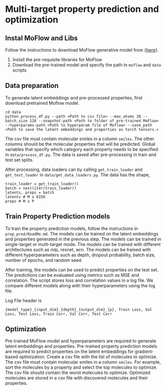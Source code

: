 # Multi-target property prediction and optimization

## Instal MoFlow and Libs
Follow the instructions to download MoFlow generative model from {[here](https://github.com/calvin-zcx/moflow)}. 
1. Install the pre-requisite libraries for MoFlow
2. Download the pre-trained model and specify the path in `moflow` and `data` scripts
 

## Data preparation
To generate latent embeddings and pre-processed properties, first download pretrained Moflow model.
```
cd data
python process_df.py --path <Path to csv file> --max_atoms 38 --batch_size 128 --snapshot-path <Path to folder of pre-trained MoFlow> --hyperparams-path <Path to hyperparam file of Moflow> --save_path <Path to save the latent embeddings and properties as torch tensors.>
```
The csv file must contain molecular smiles in a column `smiles`. The other columns should be the molecular properties that will be predicted. Global variables that specify which category each property needs to be specified in `data/process_df.py`. The data is saved after pre-processing in train and test set splits.

After processing, data loaders can by calling `get_train_loader` and `get_test_loader` in `data/get_data_loaders.py`. The data has the shape,
```
train_loader = get_train_loader()
batch = next(iter(train_loader))
latents, props = batch
latents # M x 6156
props # M x P
```

## Train Property Prediction models
To train the property prediction models, follow the instructions in `prop_pred/ReadMe.md`. The models can be trained on the latent embeddings and properties generated in the previous step. The models can be trained in single-target or multi-target mode. The models can be trained with different architectures such as mlp, resnet, wrn. The models can be trained with different hyperparameters such as depth, dropout probability, batch size, number of epochs, and random seed.

After training, the models can be used to predict properties on the test set. The predictions can be evaluated using metrics such as MSE and correlation. The script stores loss and correlation values in a log file. We compare different models along with their hyperparameters using the log file.

Log File header is
```
{model_type}_{input_dim}_{depth}_{output_dim}_{p}, Train Loss, Val Loss, Test Loss, Train Corr, Val Corr, Test Corr
```

## Optimization
Pre-trained MoFlow model and hyperparameters are required to generate latent embeddings and properties. Pre-trained property prediction models are required to predict properties on the latent embeddings for gradient-based optimization.
Create a csv file with the list of molecules to optimize. The csv file must contain molecular smiles in a column `smiles`. For example, sort the molecules by a property and select the top molecules to optimize. The csv file should contain the worst molecules to optimize.
Optimized molecules are stored in a csv file with discovered molecules and their properties.